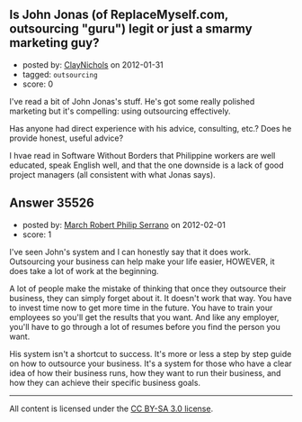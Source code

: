 ## Is John Jonas (of ReplaceMyself.com, outsourcing "guru") legit or just a smarmy marketing guy?

- posted by: [ClayNichols](https://stackexchange.com/users/-1/3534-claynichols) on 2012-01-31
- tagged: `outsourcing`
- score: 0

I've read a bit of John Jonas's stuff. He's got some really polished marketing but it's compelling: using outsourcing effectively.

Has anyone had direct experience with his advice, consulting, etc.?
Does he provide honest, useful advice?

I hvae read in Software Without Borders that Philippine workers are well educated, speak English well, and that the one downside is a lack of good project managers (all consistent with what Jonas says).


## Answer 35526

- posted by: [March Robert Philip Serrano](https://stackexchange.com/users/-1/16119-march-robert-philip-serrano) on 2012-02-01
- score: 1

I've seen John's system and I can honestly say that it does work. Outsourcing your business can help make your life easier, HOWEVER, it does take a lot of work at the beginning.

A lot of people make the mistake of thinking that once they outsource their business, they can simply forget about it. It doesn't work that way. You have to invest time now to get more time in the future. You have to train your employees so you'll get the results that you want. And like any employer, you'll have to go through a lot of resumes before you find the person you want.

His system isn't a shortcut to success. It's more or less a step by step guide on how to outsource your business. It's a system for those who have a clear idea of how their business runs, how they want to run their business, and how they can achieve their specific business goals.



---

All content is licensed under the [CC BY-SA 3.0 license](https://creativecommons.org/licenses/by-sa/3.0/).
